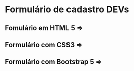 # Formulário de cadastro DEVs
## Fomulário em HTML 5 =>
## Formulário com CSS3 =>
## Formulário com Bootstrap 5 =>

